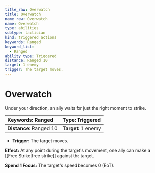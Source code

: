 ```yaml
---
title_raw: Overwatch
title: Overwatch
name_raw: Overwatch
name: Overwatch
type: abilities
subtype: tactician
kind: triggered actions
keywords: Ranged
keyword_list:
  - Ranged
ability_type: Triggered
distance: Ranged 10
target: 1 enemy
trigger: The target moves.
---
```


# Overwatch

Under your direction, an ally waits for just the right moment to strike.

<!-- @nosort -->

| **Keywords:** Ranged    | **Type:** Triggered |
| :---------------------- | :------------------ |
| **Distance:** Ranged 10 | **Target:** 1 enemy |

- **Trigger:** The target moves.

**Effect:** At any point during the target's movement, one ally can make a [[Free Strike|free strike]] against the target.

**Spend 1 Focus:** The target's speed becomes 0 (EoT).
